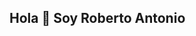 ## Hola 👋 Soy Roberto Antonio

<!--
**Rob-Dev007/Rob-Dev007** is a ✨ _special_ ✨ repository because its `README.md` (this file) appears on your GitHub profile.

Here are some ideas to get you started:

- 🔭 Estoy trabajando actualmente Job-hunter Web App para publicar y buscar empleos
- 🌱 Estoy aprendiendo Angular, dockers y kubernetes
- 👯 Estoy buscando colaborar en proyectos que impacten positivamente en la vida de las personas.
- 📫 Como contactarme: ...
- ⚡ Fun fact: 
-->
